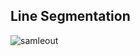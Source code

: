 ## Line Segmentation

![samleout](https://user-images.githubusercontent.com/72749248/108230648-e6401a00-7138-11eb-828b-2de7618b7c09.png)
